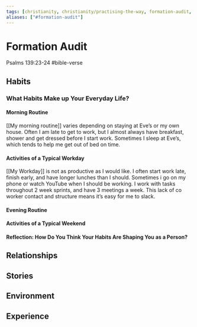 ```yaml
---
tags: [christianity, christianity/practising-the-way, formation-audit, practising-the-way]
aliases: ["#formation-audit"]
---
```


# Formation Audit

Psalms 139:23-24 #bible-verse

## Habits

### What Habits Make up Your Everyday Life?

#### Morning Routine

[[My morning routine]] varies depending on staying at Eve’s or my own house. Often I am late to get to work, but I almost always have breakfast, shower and get dressed before I start work. Sometimes I sleep at Eve’s, which tends to help me get out of bed on time.

#### Activities of a Typical Workday

[[My Workday]] is not as productive as I would like. I often start work late, finish early, and have longer lunches than I should. Sometimes i go on my phone or watch YouTube when I should be working. I work with tasks throughout 2 week sprints, and have 3 meetings a week. This lack of co worker contact and structure means it’s easy for me to slack.

#### Evening Routine

#### Activities of a Typical Weekend

#### Reflection: How Do You Think Your Habits Are Shaping You as a Person?

## Relationships

## Stories

## Environment

## Experience
